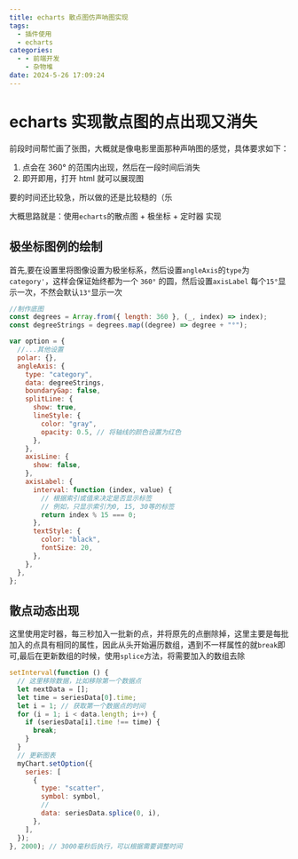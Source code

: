 ```yaml
---
title: echarts 散点图仿声呐图实现
tags:
  - 插件使用
  - echarts
categories:
  - - 前端开发
    - 杂物堆
date: 2024-5-26 17:09:24
---
```


<!-- @format -->

# echarts 实现散点图的点出现又消失

前段时间帮忙画了张图，大概就是像电影里面那种声呐图的感觉，具体要求如下：

1. 点会在 360° 的范围内出现，然后在一段时间后消失
2. 即开即用，打开 html 就可以展现图

要的时间还比较急，所以做的还是比较糙的（乐

大概思路就是：使用`echarts`的散点图 + 极坐标 + 定时器 实现

## 极坐标图例的绘制

首先,要在设置里将图像设置为极坐标系，然后设置`angleAxis`的`type`为`category'`，这样会保证始终都为一个 `360°` 的圆，然后设置`axisLabel` 每个`15°`显示一次，不然会默认`13°`显示一次

```js
//制作底图
const degrees = Array.from({ length: 360 }, (_, index) => index);
const degreeStrings = degrees.map((degree) => degree + "°");

var option = {
  //...其他设置
  polar: {},
  angleAxis: {
    type: "category",
    data: degreeStrings,
    boundaryGap: false,
    splitLine: {
      show: true,
      lineStyle: {
        color: "gray",
        opacity: 0.5, // 将轴线的颜色设置为红色
      },
    },
    axisLine: {
      show: false,
    },
    axisLabel: {
      interval: function (index, value) {
        // 根据索引或值来决定是否显示标签
        // 例如，只显示索引为0, 15, 30等的标签
        return index % 15 === 0;
      },
      textStyle: {
        color: "black",
        fontSize: 20,
      },
    },
  },
};
```

## 散点动态出现

这里使用定时器，每三秒加入一批新的点，并将原先的点删除掉，这里主要是每批加入的点具有相同的属性，因此从头开始遍历数组，遇到不一样属性的就`break`即可,最后在更新数组的时候，使用`splice`方法，将需要加入的数组去除

```js
setInterval(function () {
  // 这里移除数据，比如移除第一个数据点
  let nextData = [];
  let time = seriesData[0].time;
  let i = 1; // 获取第一个数据点的时间
  for (i = 1; i < data.length; i++) {
    if (seriesData[i].time !== time) {
      break;
    }
  }
  // 更新图表
  myChart.setOption({
    series: [
      {
        type: "scatter",
        symbol: symbol,
        //
        data: seriesData.splice(0, i),
      },
    ],
  });
}, 2000); // 3000毫秒后执行，可以根据需要调整时间
```

<!-- @format -->
